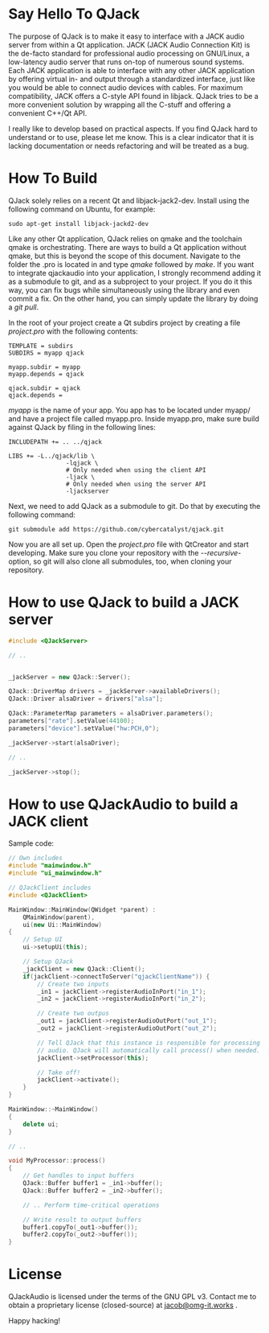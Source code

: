 Say Hello To QJack
=======================

The purpose of QJack is to make it easy to interface with a JACK audio server from within a Qt application. JACK (JACK Audio Connection Kit) is the de-facto standard for professional audio processing on GNU/Linux, a low-latency audio server that runs on-top of numerous sound systems. Each JACK application is able to interface with any other JACK application by offering virtual in- and output through a standardized interface, just like you would be able to connect audio devices with cables. For maximum compatibility, JACK offers a C-style API found in libjack. QJack tries to be a more convenient solution by wrapping all the C-stuff and offering a convenient C++/Qt API.

I really like to develop based on practical aspects. If you find QJack hard to understand or to use, please let me know. This is a clear indicator that it is lacking documentation or needs refactoring and will be treated as a bug.

How To Build
============

QJack solely relies on a recent Qt and libjack-jack2-dev. Install using the following command on Ubuntu, for example:

`sudo apt-get install libjack-jackd2-dev`

Like any other Qt application, QJack relies on qmake and the toolchain qmake is orchestrating. There are ways to build a Qt application without qmake, but this is beyond the scope of this document. Navigate to the folder the .pro is located in and type *qmake* followed by *make*. If you want to integrate qjackaudio into your application, I strongly recommend adding it as a submodule to git, and as a subproject to your project. If you do it this way, you can fix bugs while simultaneously using the library and even commit a fix. On the other hand, you can simply update the library by doing a *git pull*.

In the root of your project create a Qt subdirs project by creating a file *project.pro* with the following contents:
```
TEMPLATE = subdirs
SUBDIRS = myapp qjack

myapp.subdir = myapp
myapp.depends = qjack

qjack.subdir = qjack
qjack.depends =
```

*myapp* is the name of your app. You app has to be located under myapp/ and have a project file called myapp.pro. Inside myapp.pro, make sure build against QJack by filing in the following lines:
```
INCLUDEPATH += .. ../qjack

LIBS += -L../qjack/lib \
                -lqjack \
                # Only needed when using the client API
                -ljack \
                # Only needed when using the server API
                -ljackserver
```

Next, we need to add QJack as a submodule to git. Do that by executing the following command:
```
git submodule add https://github.com/cybercatalyst/qjack.git
```

Now you are all set up. Open the *project.pro* file with QtCreator and start developing. Make sure you clone your repository with the *--recursive*-option, so git will also clone all submodules, too, when cloning your repository.

How to use QJack to build a JACK server
==========

```cpp
#include <QJackServer>

// ..


_jackServer = new QJack::Server();

QJack::DriverMap drivers = _jackServer->availableDrivers();
QJack::Driver alsaDriver = drivers["alsa"];

QJack::ParameterMap parameters = alsaDriver.parameters();
parameters["rate"].setValue(44100);
parameters["device"].setValue("hw:PCH,0");

_jackServer->start(alsaDriver);

// ..

_jackServer->stop();

```

How to use QJackAudio to build a JACK client
==========

Sample code:
```cpp
// Own includes
#include "mainwindow.h"
#include "ui_mainwindow.h"

// QJackClient includes
#include <QJackClient>

MainWindow::MainWindow(QWidget *parent) :
    QMainWindow(parent),
    ui(new Ui::MainWindow)
{
    // Setup UI
    ui->setupUi(this);

    // Setup QJack
    _jackClient = new QJack::Client();
    if(jackClient->connectToServer("qjackClientName")) {
        // Create two inputs
        _in1 = jackClient->registerAudioInPort("in_1");
        _in2 = jackClient->registerAudioInPort("in_2");

        // Create two outpus
        _out1 = jackClient->registerAudioOutPort("out_1");
        _out2 = jackClient->registerAudioOutPort("out_2");

        // Tell QJack that this instance is responsible for processing
        // audio. QJack will automatically call process() when needed.
        jackClient->setProcessor(this);

        // Take off!
        jackClient->activate();
    }
}

MainWindow::~MainWindow()
{
    delete ui;
}

// ..

void MyProcessor::process()
{
    // Get handles to input buffers
    QJack::Buffer buffer1 = _in1->buffer();
    QJack::Buffer buffer2 = _in2->buffer();

    // .. Perform time-critical operations

    // Write result to output buffers
    buffer1.copyTo(_out1->buffer());
    buffer2.copyTo(_out2->buffer());
}

```

License
========
QJackAudio is licensed under the terms of the GNU GPL v3. Contact me to obtain a proprietary license (closed-source) at jacob@omg-it.works .

Happy hacking!



